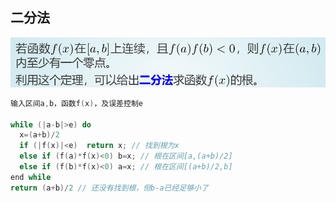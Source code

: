 ## 二分法

![image-20220412210630025](img/image-20220412210630025.png)

```c
输入区间a,b，函数f(x)，及误差控制e

while (|a-b|>e) do
  x=(a+b)/2
  if (|f(x)|<e)  return x; // 找到根为x
  else if (f(a)*f(x)<0) b=x; // 根在区间[a,(a+b)/2]
  else if (f(b)*f(x)<0) a=x; // 根在区间[(a+b)/2,b]
end while
return (a+b)/2 // 还没有找到根，但b-a已经足够小了
```

